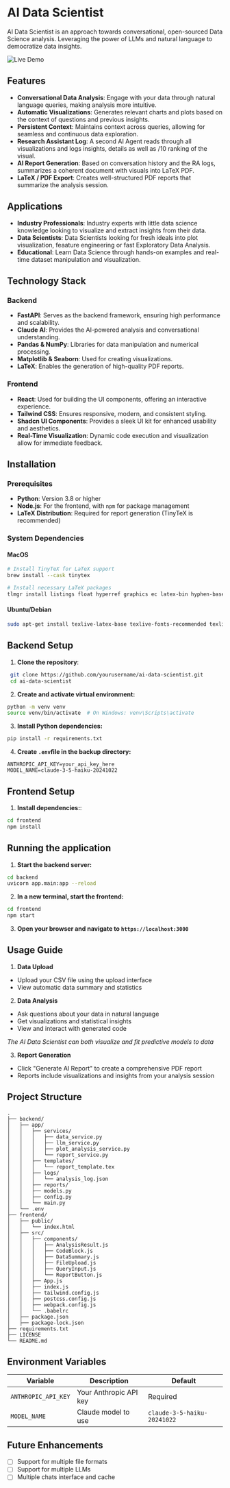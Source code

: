 # AI Data Scientist

AI Data Scientist is an approach towards conversational, open-sourced Data Science analysis. Leveraging the power of LLMs and natural language to democratize data insights.

<img src="data_flow.png" alt="Live Demo" style="max-width: 550px; height: auto;" />

## Features

- **Conversational Data Analysis**: Engage with your data through natural language queries, making analysis more intuitive.
- **Automatic Visualizations**: Generates relevant charts and plots based on the context of questions and previous insights.
- **Persistent Context**: Maintains context across queries, allowing for seamless and continuous data exploration.
- **Research Assistant Log**: A second AI Agent reads through all visualizations and logs insights, details as well as /10 ranking of the visual.
- **AI Report Generation**: Based on conversation history and the RA logs, summarizes a coherent document with visuals into LaTeX PDF.
- **LaTeX / PDF Export**: Creates well-structured PDF reports that summarize the analysis session.

## Applications

- **Industry Professionals**: Industry experts with little data science knowledge looking to visualize and extract insights from their data.
- **Data Scientists**: Data Scientists looking for fresh ideals into plot visualization, feaature engineering or fast Exploratory Data Analysis.
- **Educational**: Learn Data Science through hands-on examples and real-time dataset manipulation and visualization.

## Technology Stack

### Backend
- **FastAPI**: Serves as the backend framework, ensuring high performance and scalability.
- **Claude AI**: Provides the AI-powered analysis and conversational understanding.
- **Pandas & NumPy**: Libraries for data manipulation and numerical processing.
- **Matplotlib & Seaborn**: Used for creating visualizations.
- **LaTeX**: Enables the generation of high-quality PDF reports.

### Frontend
- **React**: Used for building the UI components, offering an interactive experience.
- **Tailwind CSS**: Ensures responsive, modern, and consistent styling.
- **Shadcn UI Components**: Provides a sleek UI kit for enhanced usability and aesthetics.
- **Real-Time Visualization**: Dynamic code execution and visualization allow for immediate feedback.

## Installation

### Prerequisites
- **Python**: Version 3.8 or higher
- **Node.js**: For the frontend, with `npm` for package management
- **LaTeX Distribution**: Required for report generation (TinyTeX is recommended)

### System Dependencies

#### MacOS
```bash
# Install TinyTeX for LaTeX support
brew install --cask tinytex

# Install necessary LaTeX packages
tlmgr install listings float hyperref graphics ec latex-bin hyphen-base
```

#### Ubuntu/Debian
```bash
sudo apt-get install texlive-latex-base texlive-fonts-recommended texlive-fonts-extra texlive-latex-extra
```

## Backend Setup

1. **Clone the repository**:
  ```bash
   git clone https://github.com/yourusername/ai-data-scientist.git
   cd ai-data-scientist
   ```

2. **Create and activate virtual environment:**
  ```bash
  python -m venv venv
  source venv/bin/activate  # On Windows: venv\Scripts\activate
  ```

3. **Install Python dependencies:**
  ```bash
  pip install -r requirements.txt
  ```

4. **Create `.env`file in the backup directory:**
  ```env
  ANTHROPIC_API_KEY=your_api_key_here
  MODEL_NAME=claude-3-5-haiku-20241022
  ```

## Frontend Setup

1. **Install dependencies:**:
  ```bash
  cd frontend
  npm install
   ```

## Running the application

1. **Start the backend server:**
  ```bash
  cd backend
  uvicorn app.main:app --reload
  ```

2. **In a new terminal, start the frontend:**
  ```bash
  cd frontend
  npm start
  ```
3. **Open your browser and navigate to `https://localhost:3000`**

## Usage Guide

1. **Data Upload**
- Upload your CSV file using the upload interface
- View automatic data summary and statistics

2. **Data Analysis**
- Ask questions about your data in natural language
- Get visualizations and statistical insights
- View and interact with generated code

*The AI Data Scientist can both visualize and fit predictive models to data*

3. **Report Generation**
- Click "Generate AI Report" to create a comprehensive PDF report
- Reports include visualizations and insights from your analysis session

## Project Structure
```
.
├── backend/
│   ├── app/
│   │   ├── services/
│   │   │   ├── data_service.py
│   │   │   ├── llm_service.py
│   │   │   ├── plot_analysis_service.py
│   │   │   └── report_service.py
│   │   ├── templates/
│   │   │   └── report_template.tex
│   │   ├── logs/
│   │   │   └── analysis_log.json
│   │   ├── reports/
│   │   ├── models.py
│   │   ├── config.py
│   │   └── main.py
│   └── .env
├── frontend/
│   ├── public/
│   │   └── index.html
│   ├── src/
│   │   ├── components/
│   │   │   ├── AnalysisResult.js
│   │   │   ├── CodeBlock.js
│   │   │   ├── DataSummary.js
│   │   │   ├── FileUpload.js
│   │   │   ├── QueryInput.js
│   │   │   └── ReportButton.js
│   │   ├── App.js
│   │   ├── index.js
│   │   ├── tailwind.config.js
│   │   ├── postcss.config.js
│   │   ├── webpack.config.js
│   │   └── .babelrc
│   ├── package.json
│   ├── package-lock.json
├── requirements.txt
├── LICENSE
└── README.md

```

## Environment Variables

| Variable            | Description             | Default                   |
|---------------------|-------------------------|---------------------------|
| `ANTHROPIC_API_KEY` | Your Anthropic API key  | Required                  |
| `MODEL_NAME`        | Claude model to use     | `claude-3-5-haiku-20241022` |

## Future Enhancements

- [ ] Support for multiple file formats
- [ ] Support for multiple LLMs
- [ ] Multiple chats interface and cache
